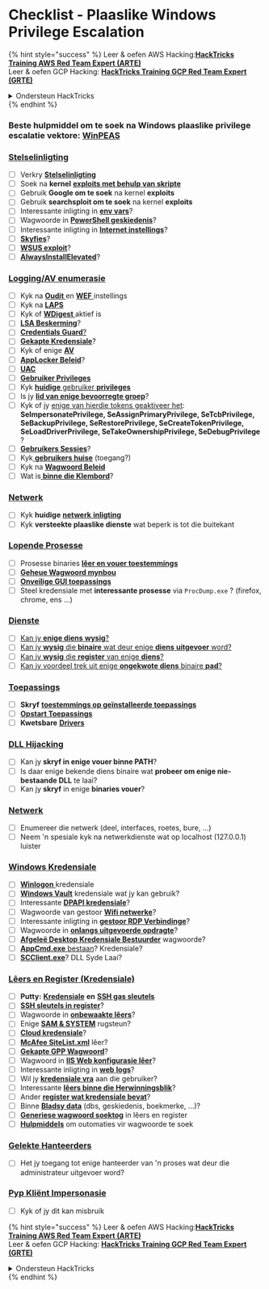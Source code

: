 # Checklist - Plaaslike Windows Privilege Escalation

{% hint style="success" %}
Leer & oefen AWS Hacking:<img src="/.gitbook/assets/arte.png" alt="" data-size="line">[**HackTricks Training AWS Red Team Expert (ARTE)**](https://training.hacktricks.xyz/courses/arte)<img src="/.gitbook/assets/arte.png" alt="" data-size="line">\
Leer & oefen GCP Hacking: <img src="/.gitbook/assets/grte.png" alt="" data-size="line">[**HackTricks Training GCP Red Team Expert (GRTE)**<img src="/.gitbook/assets/grte.png" alt="" data-size="line">](https://training.hacktricks.xyz/courses/grte)

<details>

<summary>Ondersteun HackTricks</summary>

* Kyk na die [**subskripsie planne**](https://github.com/sponsors/carlospolop)!
* **Sluit aan by die** 💬 [**Discord groep**](https://discord.gg/hRep4RUj7f) of die [**telegram groep**](https://t.me/peass) of **volg** ons op **Twitter** 🐦 [**@hacktricks\_live**](https://twitter.com/hacktricks\_live)**.**
* **Deel hacking truuks deur PRs in te dien na die** [**HackTricks**](https://github.com/carlospolop/hacktricks) en [**HackTricks Cloud**](https://github.com/carlospolop/hacktricks-cloud) github repos.

</details>
{% endhint %}

### **Beste hulpmiddel om te soek na Windows plaaslike privilege escalatie vektore:** [**WinPEAS**](https://github.com/carlospolop/privilege-escalation-awesome-scripts-suite/tree/master/winPEAS)

### [Stelselinligting](windows-local-privilege-escalation/#system-info)

* [ ] Verkry [**Stelselinligting**](windows-local-privilege-escalation/#system-info)
* [ ] Soek na **kernel** [**exploits met behulp van skripte**](windows-local-privilege-escalation/#version-exploits)
* [ ] Gebruik **Google om te soek** na kernel **exploits**
* [ ] Gebruik **searchsploit om te soek** na kernel **exploits**
* [ ] Interessante inligting in [**env vars**](windows-local-privilege-escalation/#environment)?
* [ ] Wagwoorde in [**PowerShell geskiedenis**](windows-local-privilege-escalation/#powershell-history)?
* [ ] Interessante inligting in [**Internet instellings**](windows-local-privilege-escalation/#internet-settings)?
* [ ] [**Skyfies**](windows-local-privilege-escalation/#drives)?
* [ ] [**WSUS exploit**](windows-local-privilege-escalation/#wsus)?
* [ ] [**AlwaysInstallElevated**](windows-local-privilege-escalation/#alwaysinstallelevated)?

### [Logging/AV enumerasie](windows-local-privilege-escalation/#enumeration)

* [ ] Kyk na [**Oudit** ](windows-local-privilege-escalation/#audit-settings)en [**WEF** ](windows-local-privilege-escalation/#wef)instellings
* [ ] Kyk na [**LAPS**](windows-local-privilege-escalation/#laps)
* [ ] Kyk of [**WDigest** ](windows-local-privilege-escalation/#wdigest)aktief is
* [ ] [**LSA Beskerming**](windows-local-privilege-escalation/#lsa-protection)?
* [ ] [**Credentials Guard**](windows-local-privilege-escalation/#credentials-guard)[?](windows-local-privilege-escalation/#cached-credentials)
* [ ] [**Gekapte Kredensiale**](windows-local-privilege-escalation/#cached-credentials)?
* [ ] Kyk of enige [**AV**](https://github.com/carlospolop/hacktricks/blob/master/windows-hardening/windows-av-bypass/README.md)
* [ ] [**AppLocker Beleid**](https://github.com/carlospolop/hacktricks/blob/master/windows-hardening/authentication-credentials-uac-and-efs/README.md#applocker-policy)?
* [ ] [**UAC**](https://github.com/carlospolop/hacktricks/blob/master/windows-hardening/authentication-credentials-uac-and-efs/uac-user-account-control/README.md)
* [ ] [**Gebruiker Privileges**](windows-local-privilege-escalation/#users-and-groups)
* [ ] Kyk [**huidige** gebruiker **privileges**](windows-local-privilege-escalation/#users-and-groups)
* [ ] Is jy [**lid van enige bevoorregte groep**](windows-local-privilege-escalation/#privileged-groups)?
* [ ] Kyk of jy [enige van hierdie tokens geaktiveer het](windows-local-privilege-escalation/#token-manipulation): **SeImpersonatePrivilege, SeAssignPrimaryPrivilege, SeTcbPrivilege, SeBackupPrivilege, SeRestorePrivilege, SeCreateTokenPrivilege, SeLoadDriverPrivilege, SeTakeOwnershipPrivilege, SeDebugPrivilege** ?
* [ ] [**Gebruikers Sessies**](windows-local-privilege-escalation/#logged-users-sessions)?
* [ ] Kyk[ **gebruikers huise**](windows-local-privilege-escalation/#home-folders) (toegang?)
* [ ] Kyk na [**Wagwoord Beleid**](windows-local-privilege-escalation/#password-policy)
* [ ] Wat is[ **binne die Klembord**](windows-local-privilege-escalation/#get-the-content-of-the-clipboard)?

### [Netwerk](windows-local-privilege-escalation/#network)

* [ ] Kyk **huidige** [**netwerk** **inligting**](windows-local-privilege-escalation/#network)
* [ ] Kyk **versteekte plaaslike dienste** wat beperk is tot die buitekant

### [Lopende Prosesse](windows-local-privilege-escalation/#running-processes)

* [ ] Prosesse binaries [**lêer en vouer toestemmings**](windows-local-privilege-escalation/#file-and-folder-permissions)
* [ ] [**Geheue Wagwoord mynbou**](windows-local-privilege-escalation/#memory-password-mining)
* [ ] [**Onveilige GUI toepassings**](windows-local-privilege-escalation/#insecure-gui-apps)
* [ ] Steel kredensiale met **interessante prosesse** via `ProcDump.exe` ? (firefox, chrome, ens ...)

### [Dienste](windows-local-privilege-escalation/#services)

* [ ] [Kan jy **enige diens** **wysig**?](windows-local-privilege-escalation/#permissions)
* [ ] [Kan jy **wysig** die **binaire** wat deur enige **diens** **uitgevoer** word?](windows-local-privilege-escalation/#modify-service-binary-path)
* [ ] [Kan jy **wysig** die **register** van enige **diens**?](windows-local-privilege-escalation/#services-registry-modify-permissions)
* [ ] [Kan jy voordeel trek uit enige **ongekwote diens** binaire **pad**?](windows-local-privilege-escalation/#unquoted-service-paths)

### [**Toepassings**](windows-local-privilege-escalation/#applications)

* [ ] **Skryf** [**toestemmings op geïnstalleerde toepassings**](windows-local-privilege-escalation/#write-permissions)
* [ ] [**Opstart Toepassings**](windows-local-privilege-escalation/#run-at-startup)
* [ ] **Kwetsbare** [**Drivers**](windows-local-privilege-escalation/#drivers)

### [DLL Hijacking](windows-local-privilege-escalation/#path-dll-hijacking)

* [ ] Kan jy **skryf in enige vouer binne PATH**?
* [ ] Is daar enige bekende diens binaire wat **probeer om enige nie-bestaande DLL** te laai?
* [ ] Kan jy **skryf** in enige **binaries vouer**?

### [Netwerk](windows-local-privilege-escalation/#network)

* [ ] Enumereer die netwerk (deel, interfaces, roetes, bure, ...)
* [ ] Neem 'n spesiale kyk na netwerkdienste wat op localhost (127.0.0.1) luister

### [Windows Kredensiale](windows-local-privilege-escalation/#windows-credentials)

* [ ] [**Winlogon** ](windows-local-privilege-escalation/#winlogon-credentials)kredensiale
* [ ] [**Windows Vault**](windows-local-privilege-escalation/#credentials-manager-windows-vault) kredensiale wat jy kan gebruik?
* [ ] Interessante [**DPAPI kredensiale**](windows-local-privilege-escalation/#dpapi)?
* [ ] Wagwoorde van gestoor [**Wifi netwerke**](windows-local-privilege-escalation/#wifi)?
* [ ] Interessante inligting in [**gestoor RDP Verbindinge**](windows-local-privilege-escalation/#saved-rdp-connections)?
* [ ] Wagwoorde in [**onlangs uitgevoerde opdragte**](windows-local-privilege-escalation/#recently-run-commands)?
* [ ] [**Afgeleë Desktop Kredensiale Bestuurder**](windows-local-privilege-escalation/#remote-desktop-credential-manager) wagwoorde?
* [ ] [**AppCmd.exe** bestaan](windows-local-privilege-escalation/#appcmd-exe)? Kredensiale?
* [ ] [**SCClient.exe**](windows-local-privilege-escalation/#scclient-sccm)? DLL Syde Laai?

### [Lêers en Register (Kredensiale)](windows-local-privilege-escalation/#files-and-registry-credentials)

* [ ] **Putty:** [**Kredensiale**](windows-local-privilege-escalation/#putty-creds) **en** [**SSH gas sleutels**](windows-local-privilege-escalation/#putty-ssh-host-keys)
* [ ] [**SSH sleutels in register**](windows-local-privilege-escalation/#ssh-keys-in-registry)?
* [ ] Wagwoorde in [**onbewaakte lêers**](windows-local-privilege-escalation/#unattended-files)?
* [ ] Enige [**SAM & SYSTEM**](windows-local-privilege-escalation/#sam-and-system-backups) rugsteun?
* [ ] [**Cloud kredensiale**](windows-local-privilege-escalation/#cloud-credentials)?
* [ ] [**McAfee SiteList.xml**](windows-local-privilege-escalation/#mcafee-sitelist.xml) lêer?
* [ ] [**Gekapte GPP Wagwoord**](windows-local-privilege-escalation/#cached-gpp-pasword)?
* [ ] Wagwoord in [**IIS Web konfigurasie lêer**](windows-local-privilege-escalation/#iis-web-config)?
* [ ] Interessante inligting in [**web** **logs**](windows-local-privilege-escalation/#logs)?
* [ ] Wil jy [**kredensiale vra**](windows-local-privilege-escalation/#ask-for-credentials) aan die gebruiker?
* [ ] Interessante [**lêers binne die Herwinningsblik**](windows-local-privilege-escalation/#credentials-in-the-recyclebin)?
* [ ] Ander [**register wat kredensiale bevat**](windows-local-privilege-escalation/#inside-the-registry)?
* [ ] Binne [**Bladsy data**](windows-local-privilege-escalation/#browsers-history) (dbs, geskiedenis, boekmerke, ...)?
* [ ] [**Generiese wagwoord soektog**](windows-local-privilege-escalation/#generic-password-search-in-files-and-registry) in lêers en register
* [ ] [**Hulpmiddels**](windows-local-privilege-escalation/#tools-that-search-for-passwords) om outomaties vir wagwoorde te soek

### [Gelekte Hanteerders](windows-local-privilege-escalation/#leaked-handlers)

* [ ] Het jy toegang tot enige hanteerder van 'n proses wat deur die administrateur uitgevoer word?

### [Pyp Kliënt Impersonasie](windows-local-privilege-escalation/#named-pipe-client-impersonation)

* [ ] Kyk of jy dit kan misbruik

{% hint style="success" %}
Leer & oefen AWS Hacking:<img src="/.gitbook/assets/arte.png" alt="" data-size="line">[**HackTricks Training AWS Red Team Expert (ARTE)**](https://training.hacktricks.xyz/courses/arte)<img src="/.gitbook/assets/arte.png" alt="" data-size="line">\
Leer & oefen GCP Hacking: <img src="/.gitbook/assets/grte.png" alt="" data-size="line">[**HackTricks Training GCP Red Team Expert (GRTE)**<img src="/.gitbook/assets/grte.png" alt="" data-size="line">](https://training.hacktricks.xyz/courses/grte)

<details>

<summary>Ondersteun HackTricks</summary>

* Kyk na die [**subskripsie planne**](https://github.com/sponsors/carlospolop)!
* **Sluit aan by die** 💬 [**Discord groep**](https://discord.gg/hRep4RUj7f) of die [**telegram groep**](https://t.me/peass) of **volg** ons op **Twitter** 🐦 [**@hacktricks\_live**](https://twitter.com/hacktricks\_live)**.**
* **Deel hacking truuks deur PRs in te dien na die** [**HackTricks**](https://github.com/carlospolop/hacktricks) en [**HackTricks Cloud**](https://github.com/carlospolop/hacktricks-cloud) github repos.

</details>
{% endhint %}
